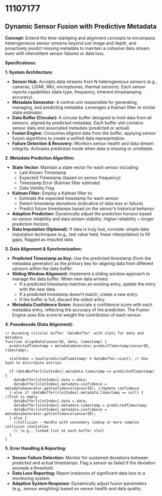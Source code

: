 # 11107177

## Dynamic Sensor Fusion with Predictive Metadata

**Concept:** Extend the time-stamping and alignment concepts to encompass heterogeneous sensor streams beyond just image and depth, and proactively *predict* missing metadata to maintain a cohesive data stream even with intermittent sensor failures or data loss.

**Specifications:**

**1. System Architecture:**

*   **Sensor Hub:** Accepts data streams from N heterogeneous sensors (e.g., cameras, LiDAR, IMU, microphones, thermal sensors). Each sensor reports capabilities (data type, frequency, inherent timestamping accuracy).
*   **Metadata Generator:** A central unit responsible for generating, managing, and predicting metadata. Leverages a Kalman filter or similar state estimator.
*   **Data Buffer (Circular):** A circular buffer designed to hold data from all sensors, aligned by predicted metadata.  Each buffer slot contains sensor data *and* associated metadata (predicted or actual).
*   **Fusion Engine:**  Consumes aligned data from the buffer, applying sensor fusion algorithms to create a unified data representation.
*   **Failure Detection & Recovery:** Monitors sensor health and data stream integrity. Activates prediction mode when data is missing or unreliable.

**2. Metadata Prediction Algorithm:**

*   **State Vector:** Maintain a state vector for each sensor including:
    *   Last Known Timestamp
    *   Expected Timestamp (based on sensor frequency)
    *   Timestamp Error (Kalman filter estimate)
    *   Data Validity Flag
*   **Kalman Filter:** Employ a Kalman filter to:
    *   Estimate the expected timestamp for each sensor.
    *   Detect timestamp deviations (indicative of data loss or failure).
    *   Predict future timestamps based on the sensor’s historical behavior.
*   **Adaptive Prediction:** Dynamically adjust the prediction horizon based on sensor reliability and data stream stability.  Higher reliability = longer prediction horizon.
*   **Data Imputation (Optional):** If data is truly lost, consider simple data imputation techniques (e.g., last value held, linear interpolation) to fill gaps, flagged as imputed data.

**3. Data Alignment & Synchronization:**

*   **Predicted Timestamp as Key:** Use the predicted timestamp (from the metadata generator) as the primary key for aligning data from different sensors within the data buffer.
*   **Sliding Window Alignment:** Implement a sliding window approach to manage the data buffer. When new data arrives:
    *   If a predicted timestamp matches an existing entry, update the entry with the new data.
    *   If a predicted timestamp doesn’t match, create a new entry.
    *   If the buffer is full, discard the oldest entry.
*   **Metadata Confidence Score:**  Associate a confidence score with each metadata entry, reflecting the accuracy of the prediction. The Fusion Engine uses this score to weight the contribution of each sensor.

**4. Pseudocode (Data Alignment):**

```
// Assuming circular buffer 'dataBuffer' with slots for data and metadata
function alignData(sensorID, data, timestamp) {
  predictedTimestamp = metadataGenerator.predictTimestamp(sensorID, timestamp);

  slotIndex = hash(predictedTimestamp) % dataBuffer.size(); // Use hash to distribute entries

  if (dataBuffer[slotIndex].metadata.timestamp == predictedTimestamp) {
    dataBuffer[slotIndex].data = data;
    dataBuffer[slotIndex].metadata.confidence = metadataGenerator.getConfidence(sensorID); //Update confidence
  } else if (dataBuffer[slotIndex].metadata.timestamp == null) { //Slot is empty
    dataBuffer[slotIndex].data = data;
    dataBuffer[slotIndex].metadata.timestamp = predictedTimestamp;
    dataBuffer[slotIndex].metadata.confidence = metadataGenerator.getConfidence(sensorID);
  } else {
    //Collision - Handle with secondary lookup or more complex collision resolution
    // (e.g., linked list at each buffer slot)
  }
}
```

**5.  Error Handling & Reporting:**

*   **Sensor Failure Detection:**  Monitor for sustained deviations between predicted and actual timestamps. Flag a sensor as failed if the deviation exceeds a threshold.
*   **Data Loss Reporting:**  Report instances of significant data loss to a monitoring system.
*   **Adaptive System Response:**  Dynamically adjust fusion parameters (e.g., sensor weighting) based on sensor health and data quality.